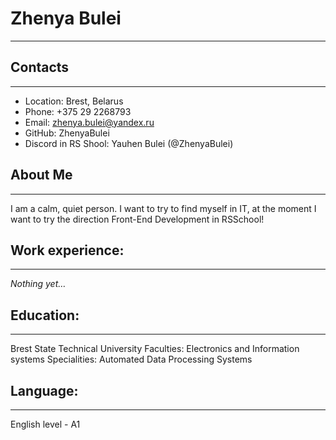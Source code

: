 # Zhenya Bulei
**************************

## Contacts
**************************

* Location: Brest, Belarus
* Phone: +375 29 2268793
* Email: zhenya.bulei@yandex.ru
* GitHub: ZhenyaBulei
* Discord in RS Shool: Yauhen Bulei (@ZhenyaBulei)

## About Me
**************************

I am a calm, quiet person. I want to try to find myself in IT,
at the moment I want to try the direction Front-End Development in RSSchool!

## Work experience:
**************************

*Nothing yet…*

## Education:
**************************

Brest State Technical University
Faculties: Electronics and Information systems
Specialities: Automated Data Processing Systems

## Language:
**************************

English level - A1






